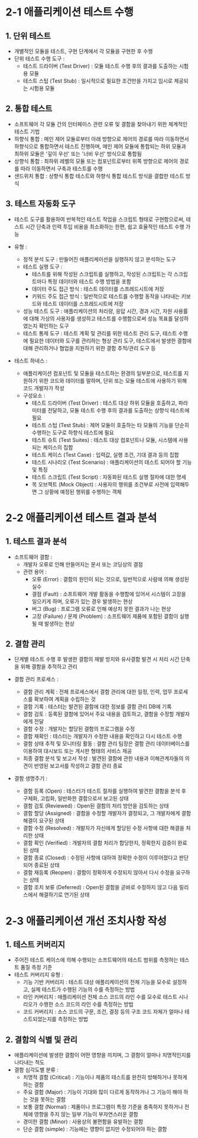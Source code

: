 # 2-1 애플리케이션 테스트 수행

## 1. 단위 테스트
- 개별적인 모듈을 테스트, 구현 단계에서 각 모듈을 구현한 후 수행
- 단위 테스트 수행 도구 :
    - 테스트 드라이버 (Test Driver) : 모듈 테스트 수행 후의 결과를 도출하는 시험용 모듈
    - 테스트 스텁 (Test Stub) : 일시적으로 필요한 조건만을 가지고 임시로 제공되는 시험용 모듈

## 2. 통합 테스트
- 소프트웨어 각 모듈 간의 인터페이스 관련 오류 및 결함을 찾아내기 위한 체계적인 테스트 기법
- 하향식 통합 : 메인 제어 모듈로부터 아래 방향으로 제어의 경로를 따라 이동하면서 하향식으로 통합하면서 테스트 진행하며, 메인 제어 모듈에 통합되는 하위 모듈과 최하위 모듈은 '깊이 우선' 또는 '너비 우선' 방식으로 통합됨
- 상향식 통합 : 최하위 레벨의 모듈 또는 컴포넌트로부터 위쪽 방향으로 제어의 경로를 따라 이동하면서 구축과 테스트를 수행
- 샌드위치 통합 : 상향식 통합 테스트와 하향식 통합 테스트 방식을 결합한 테스트 방식

## 3. 테스트 자동화 도구
- 테스트 도구를 활용하여 반복적인 테스트 작업을 스크립트 형태로 구현함으로써, 테스트 시간 단축과 인력 투입 비용을 최소화하는 한편, 쉽고 효율적인 테스트 수행 가능
- 유형 :
    - 정적 분석 도구 : 만들어진 애플리케이션을 실행하지 않고 분석하는 도구
    - 테스트 실행 도구 :
        - 테스트를 위해 작성된 스크립트를 실행하고, 작성된 스크립트는 각 스크립트마다 특정 데이터와 테스트 수행 방법을 포함
        - 데이터 주도 접근 방식 : 테스트 데이터를 스프레드시트에 저장
        - 키워드 주도 접근 방식 : 일반적으로 테스트를 수행할 동작을 나타내는 키보드와 테스트 데이터를 스프레드시트에 저장
    - 성능 테스트 도구 : 애플리케이션의 처리량, 응답 시간, 경과 시간, 자원 사용률에 대해 가상의 사용자를 생성하고 테스트를 수행함으로써 성능 목표를 달성하였는지 확인하는 도구
    - 테스트 통제 도구 : 테스트 계획 및 관리를 위한 테스트 관리 도구, 테스트 수행에 필요한 데이터와 도구를 관리하는 형상 관리 도구, 테스트에서 발생한 결함에 대해 관리하거나 협업을 지원하기 위한 결함 추적/관리 도구 등
    
- 테스트 하네스 :
    - 애플리케이션 컴포넌트 및 모듈을 테스트하는 환경의 일부분으로, 테스트를 지원하기 위한 코드와 데이터를 말하며, 단위 또는 모듈 테스트에 사용하기 위해 코드 개발자가 작성
    - 구성요소 :
        - 테스트 드라이버 (Test Driver) : 테스트 대상 하위 모듈을 호출하고, 파라미터를 전달하고, 모듈 테스트 수행 후의 결과를 도출하는 상향식 테스트에 필요
        - 테스트 스텁 (Test Stub) : 제어 모듈이 호출하는 타 모듈의 기능을 단순히 수행하는 도구로 하향식 테스트에 필요
        - 테스트 슈트 (Test Suites) : 테스트 대상 컴포넌트나 모듈, 시스템에 사용되는 케이스의 집합
        - 테스트 케이스 (Test Case) : 입력값, 실행 조건, 기대 결과 등의 집합
        - 테스트 시나리오 (Test Scenario) : 애플리케이션의 테스트 되어야 할 기능 및 특징
        - 테스트 스크립트 (Test Script) : 자동화된 테스트 실행 절차에 대한 명세
        - 목 오브젝트 (Mock Object) : 사용자의 행위를 조건부로 사전에 입력해두면 그 상황에 예정된 행위를 수행하는 객체

# 2-2 애플리케이션 테스트 결과 분석

## 1. 테스트 결과 분석
- 소프트웨어 결함 : 
  - 개발자 오류로 인해 만들어지는 문서 또는 코딩상의 결점
  - 관련 용어 :
    - 오류 (Error) : 결함의 원인이 되는 것으로, 일반적으로 사람에 의해 생성된 실수
    - 결점 (Fault) : 소프트웨어 개발 활동을 수행함에 있어서 시스템이 고장을 일으키게 하며, 오류가 있는 경우 발생하는 현상
    - 버그 (Bug) : 프로그램 오류로 인해 예상치 못한 결과가 나는 현상
    - 고장 (Failure) / 문제 (Problem) : 소프트웨어 제품에 포함된 결함이 실행될 때 발생하는 현상

## 2. 결함 관리
- 단계별 테스트 수행 후 발생한 결함의 재발 방지와 유사결함 발견 시 처리 시간 단축을 위해 결함을 추적하고 관리
- 결함 관리 프로세스 :
  - 결함 관리 계획 : 전체 프로세스에서 결함 관리에 대한 일정, 인력, 업무 프로세스를 확보하여 계획을 수립하는 것
  - 결함 기록 : 테스터는 발견된 결함에 대한 정보를 결함 관리 DB에 기록
  - 결함 검토 : 등록된 결함에 있어서 주요 내용을 검토하고, 결함을 수정할 개발자에게 전달
  - 결함 수정 : 개발자는 할당된 결함의 프로그램을 수정
  - 결함 재확인 : 테스터는 개발자가 수정한 내용을 확인하고 다시 테스트 수행
  - 결함 상태 추적 및 모니터링 활동 : 결함 관리 팀장은 결함 관리 데이터베이스를 이용하여 대시보드 또는 게시판 형태의 서비스 제공
  - 최종 결함 분석 및 보고서 작성 : 발견된 결함에 관한 내용과 이해관계자들의 의견이 반영된 보고서를 작성하고 결함 관리 종료

- 결함 생명주기 :
    - 결함 등록 (Open) : 테스터가 테스트 절차를  실행하여 발견한 결함을 분석 후 구체화, 고립화, 일반화한 결함으로서 보고된 상태
    - 결함 검토 (Reviewed) : Open된 결함의 처리 방안을 검토하는 상태
    - 결함 할당 (Assigned) : 결함을 수정할 개발자가 결정되고, 그 개발자에게 결함 해결이 요구된 상태
    - 결함 수정 (Resolved) : 개발자가 자신에게 할당된 수정 사항에 대한 해결을 처리한 상태
    - 결함 확인 (Verified) : 개발자의 결함 처리가 합당한지, 정확한지 검증이 완료된 상태
    - 결함 종료 (Closed) : 수정된 사항에 대하여 정확한 수정이 이루어졌다고 판단되어 종료된 상태
    - 결함 재등록 (Reopen) : 결함이 정확하게 수정되지 않아서 다시 수정을 요구하는 상태
    - 결함 조치 보류 (Deferred) : Open된 결함을 곧바로 수정하지 않고 다음 릴리스에서 해결하기로 연기된 상태

# 2-3 애플리케이션 개선 조치사항 작성

## 1. 테스트 커버리지
- 주어진 테스트 케이스에 의해 수행되는 소프트웨어의 테스트 범위를 측정하는 테스트 품질 측정 기준
- 테스트 커버리지 유형 :
    - 기능 기반 커버리지 : 테스트 대상 애플리케이션의 전체 기능을 모수로 설정하고, 실제 테스트가 수행된 기능의 수를 측정하는 방법
    - 라인 커버리지 : 애플리케이션 전체 소스 코드의 라인 수를 모수로 테스트 시나리오가 수행한 소스 코드의 라인 수를 측정하는 방법
    - 코드 커버리지 : 소스 코드의 구문, 조건, 결정 등의 구조 코드 자체가 얼마나 테스트되었는지를 측정하는 방법

## 2. 결함의 식별 및 관리
- 애플리케이션에 발생한 결함이 어떤 영향을 끼치며, 그 결함이 얼마나 치명적인지를 나타내는 척도
- 결함 심각도별 분류 :
    - 치명적 결함 (Critical) : 기능이나 제품의 테스트를 완전히 방해하거나 못하게 하는 결함
    - 주요 결함 (Major) : 기능이 기대와 많이 다르게 동작하거나 그 기능이 해야 하는 것을 못하는 결함
    - 보통 결함 (Normal) : 제품이나 프로그램이 특정 기준을 충족하지 못하거나 전체에 영향을 주지 않는 일부 기능이 부자연스러운 결함
    - 경미한 결함 (Minor) : 사용상의 불편함을 유발하는 결함
    - 단순 결함 (simple) : 기능에는 영향이 없지만 수정되어야 하는 결함